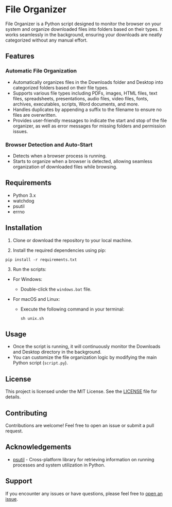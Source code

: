 # File Organizer

File Organizer is a Python script designed to monitor the browser on your system and organize downloaded files into folders based on their types. It works seamlessly in the background, ensuring your downloads are neatly categorized without any manual effort.

## Features

### Automatic File Organization
- Automatically organizes files in the Downloads folder and Desktop into categorized folders based on their file types.
- Supports various file types including PDFs, images, HTML files, text files, spreadsheets, presentations, audio files, video files, fonts, archives, executables, scripts, Word documents, and more.
- Handles duplicates by appending a suffix to the filename to ensure no files are overwritten.
- Provides user-friendly messages to indicate the start and stop of the file organizer, as well as error messages for missing folders and permission issues.

### Browser Detection and Auto-Start
- Detects when a browser process is running.
- Starts to organize when a browser is detected, allowing seamless organization of downloaded files while browsing.


## Requirements

- Python 3.x
- watchdog
- psutil
- errno

## Installation

1. Clone or download the repository to your local machine.

2. Install the required dependencies using pip:
  ```
  pip install -r requirements.txt
  ```

3. Run the scripts:

- For Windows:
  - Double-click the `windows.bat` file.

- For macOS and Linux:
  - Execute the following command in your terminal:

    ```
    sh unix.sh
    ```

## Usage

- Once the script is running, it will continuously monitor the Downloads and Desktop directory in the background.
- You can customize the file organization logic by modifying the main Python script (`script.py`).

## License

This project is licensed under the MIT License. See the [LICENSE](LICENSE) file for details.

## Contributing

Contributions are welcome! Feel free to open an issue or submit a pull request.

## Acknowledgements

- [psutil](https://github.com/giampaolo/psutil) - Cross-platform library for retrieving information on running processes and system utilization in Python.

## Support

If you encounter any issues or have questions, please feel free to [open an issue](https://github.com/SpecialSpicy/Downloaded-File-Organizer/issues/new).
